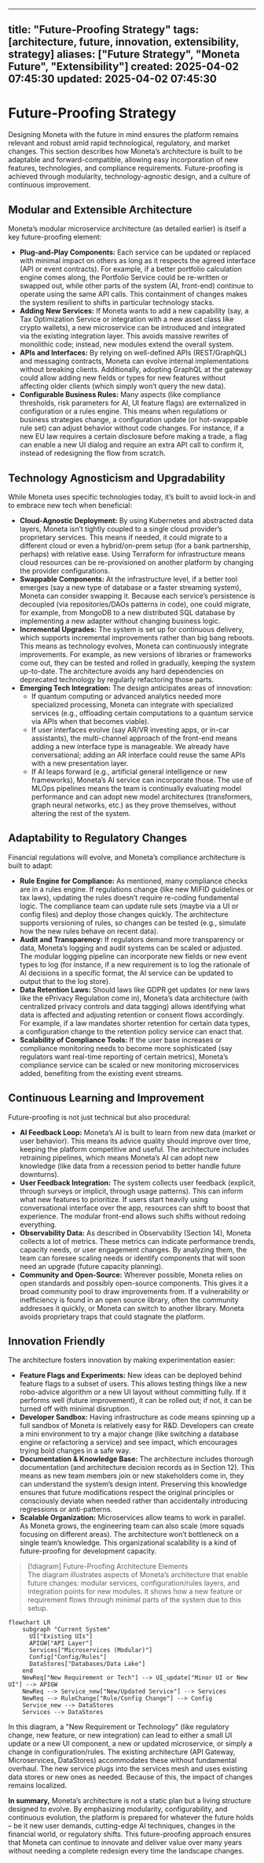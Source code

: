 
---
title: "Future-Proofing Strategy"
tags: [architecture, future, innovation, extensibility, strategy]
aliases: ["Future Strategy", "Moneta Future", "Extensibility"]
created: 2025-04-02 07:45:30
updated: 2025-04-02 07:45:30
---
# Future-Proofing Strategy

Designing Moneta with the future in mind ensures the platform remains relevant and robust amid rapid technological, regulatory, and market changes. This section describes how Moneta’s architecture is built to be adaptable and forward-compatible, allowing easy incorporation of new features, technologies, and compliance requirements. Future-proofing is achieved through modularity, technology-agnostic design, and a culture of continuous improvement.

## Modular and Extensible Architecture

Moneta’s modular microservice architecture (as detailed earlier) is itself a key future-proofing element:
- **Plug-and-Play Components:** Each service can be updated or replaced with minimal impact on others as long as it respects the agreed interface (API or event contracts). For example, if a better portfolio calculation engine comes along, the Portfolio Service could be re-written or swapped out, while other parts of the system (AI, front-end) continue to operate using the same API calls. This containment of changes makes the system resilient to shifts in particular technology stacks.
- **Adding New Services:** If Moneta wants to add a new capability (say, a Tax Optimization Service or integration with a new asset class like crypto wallets), a new microservice can be introduced and integrated via the existing integration layer. This avoids massive rewrites of monolithic code; instead, new modules extend the overall system.
- **APIs and Interfaces:** By relying on well-defined APIs (REST/GraphQL) and messaging contracts, Moneta can evolve internal implementations without breaking clients. Additionally, adopting GraphQL at the gateway could allow adding new fields or types for new features without affecting older clients (which simply won’t query the new data).
- **Configurable Business Rules:** Many aspects (like compliance thresholds, risk parameters for AI, UI feature flags) are externalized in configuration or a rules engine. This means when regulations or business strategies change, a configuration update (or hot-swappable rule set) can adjust behavior without code changes. For instance, if a new EU law requires a certain disclosure before making a trade, a flag can enable a new UI dialog and require an extra API call to confirm it, instead of redesigning the flow from scratch.

## Technology Agnosticism and Upgradability

While Moneta uses specific technologies today, it’s built to avoid lock-in and to embrace new tech when beneficial:
- **Cloud-Agnostic Deployment:** By using Kubernetes and abstracted data layers, Moneta isn’t tightly coupled to a single cloud provider’s proprietary services. This means if needed, it could migrate to a different cloud or even a hybrid/on-prem setup (for a bank partnership, perhaps) with relative ease. Using Terraform for infrastructure means cloud resources can be re-provisioned on another platform by changing the provider configurations.
- **Swappable Components:** At the infrastructure level, if a better tool emerges (say a new type of database or a faster streaming system), Moneta can consider swapping it. Because each service’s persistence is decoupled (via repositories/DAOs patterns in code), one could migrate, for example, from MongoDB to a new distributed SQL database by implementing a new adapter without changing business logic.
- **Incremental Upgrades:** The system is set up for continuous delivery, which supports incremental improvements rather than big bang reboots. This means as technology evolves, Moneta can continuously integrate improvements. For example, as new versions of libraries or frameworks come out, they can be tested and rolled in gradually, keeping the system up-to-date. The architecture avoids any hard dependencies on deprecated technology by regularly refactoring those parts.
- **Emerging Tech Integration:** The design anticipates areas of innovation:
  - If quantum computing or advanced analytics needed more specialized processing, Moneta can integrate with specialized services (e.g., offloading certain computations to a quantum service via APIs when that becomes viable).
  - If user interfaces evolve (say AR/VR investing apps, or in-car assistants), the multi-channel approach of the front-end means adding a new interface type is manageable. We already have conversational; adding an AR interface could reuse the same APIs with a new presentation layer.
  - If AI leaps forward (e.g., artificial general intelligence or new frameworks), Moneta’s AI service can incorporate those. The use of MLOps pipelines means the team is continually evaluating model performance and can adopt new model architectures (transformers, graph neural networks, etc.) as they prove themselves, without altering the rest of the system.
  
## Adaptability to Regulatory Changes

Financial regulations will evolve, and Moneta’s compliance architecture is built to adapt:
- **Rule Engine for Compliance:** As mentioned, many compliance checks are in a rules engine. If regulations change (like new MiFID guidelines or tax laws), updating the rules doesn’t require re-coding fundamental logic. The compliance team can update rule sets (maybe via a UI or config files) and deploy those changes quickly. The architecture supports versioning of rules, so changes can be tested (e.g., simulate how the new rules behave on recent data).
- **Audit and Transparency:** If regulators demand more transparency or data, Moneta’s logging and audit systems can be scaled or adjusted. The modular logging pipeline can incorporate new fields or new event types to log (for instance, if a new requirement is to log the rationale of AI decisions in a specific format, the AI service can be updated to output that to the log store).
- **Data Retention Laws:** Should laws like GDPR get updates (or new laws like the ePrivacy Regulation come in), Moneta’s data architecture (with centralized privacy controls and data tagging) allows identifying what data is affected and adjusting retention or consent flows accordingly. For example, if a law mandates shorter retention for certain data types, a configuration change to the retention policy service can enact that.
- **Scalability of Compliance Tools:** If the user base increases or compliance monitoring needs to become more sophisticated (say regulators want real-time reporting of certain metrics), Moneta’s compliance service can be scaled or new monitoring microservices added, benefiting from the existing event streams.

## Continuous Learning and Improvement

Future-proofing is not just technical but also procedural:
- **AI Feedback Loop:** Moneta’s AI is built to learn from new data (market or user behavior). This means its advice quality should improve over time, keeping the platform competitive and useful. The architecture includes retraining pipelines, which means Moneta’s AI can adopt new knowledge (like data from a recession period to better handle future downturns).
- **User Feedback Integration:** The system collects user feedback (explicit, through surveys or implicit, through usage patterns). This can inform what new features to prioritize. If users start heavily using conversational interface over the app, resources can shift to boost that experience. The modular front-end allows such shifts without redoing everything.
- **Observability Data:** As described in Observability (Section 14), Moneta collects a lot of metrics. These metrics can indicate performance trends, capacity needs, or user engagement changes. By analyzing them, the team can foresee scaling needs or identify components that will soon need an upgrade (future capacity planning).
- **Community and Open-Source:** Wherever possible, Moneta relies on open standards and possibly open-source components. This gives it a broad community pool to draw improvements from. If a vulnerability or inefficiency is found in an open source library, often the community addresses it quickly, or Moneta can switch to another library. Moneta avoids proprietary traps that could stagnate the platform.
  
## Innovation Friendly

The architecture fosters innovation by making experimentation easier:
- **Feature Flags and Experiments:** New ideas can be deployed behind feature flags to a subset of users. This allows testing things like a new robo-advice algorithm or a new UI layout without committing fully. If it performs well (future improvement), it can be rolled out; if not, it can be turned off with minimal disruption.
- **Developer Sandbox:** Having infrastructure as code means spinning up a full sandbox of Moneta is relatively easy for R&D. Developers can create a mini environment to try a major change (like switching a database engine or refactoring a service) and see impact, which encourages trying bold changes in a safe way.
- **Documentation & Knowledge Base:** The architecture includes thorough documentation (and architecture decision records as in Section 12). This means as new team members join or new stakeholders come in, they can understand the system’s design intent. Preserving this knowledge ensures that future modifications respect the original principles or consciously deviate when needed rather than accidentally introducing regressions or anti-patterns.
- **Scalable Organization:** Microservices allow teams to work in parallel. As Moneta grows, the engineering team can also scale (more squads focusing on different areas). The architecture won’t bottleneck on a single team’s knowledge. This organizational scalability is a kind of future-proofing for development capacity.

> [!diagram] Future-Proofing Architecture Elements  
> The diagram illustrates aspects of Moneta’s architecture that enable future changes: modular services, configuration/rules layers, and integration points for new modules. It shows how a new feature or requirement flows through minimal parts of the system due to this setup.

```mermaid
flowchart LR
    subgraph "Current System"
      UI["Existing UIs"]
      APIGW["API Layer"]
      Services["Microservices (Modular)"]
      Config["Config/Rules"]
      DataStores["Databases/Data Lake"]
    end
    NewReq["New Requirement or Tech"] --> UI_update["Minor UI or New UI"] --> APIGW
    NewReq --> Service_new["New/Updated Service"] --> Services
    NewReq --> RuleChange["Rule/Config Change"] --> Config
    Service_new --> DataStores
    Services --> DataStores
```

In this diagram, a "New Requirement or Technology" (like regulatory change, new feature, or new integration) can lead to either a small UI update or a new UI component, a new or updated microservice, or simply a change in configuration/rules. The existing architecture (API Gateway, Microservices, DataStores) accommodates these without fundamental overhaul. The new service plugs into the services mesh and uses existing data stores or new ones as needed. Because of this, the impact of changes remains localized.

**In summary,** Moneta’s architecture is not a static plan but a living structure designed to evolve. By emphasizing modularity, configurability, and continuous evolution, the platform is prepared for whatever the future holds – be it new user demands, cutting-edge AI techniques, changes in the financial world, or regulatory shifts. This future-proofing approach ensures that Moneta can continue to innovate and deliver value over many years without needing a complete redesign every time the landscape changes.

